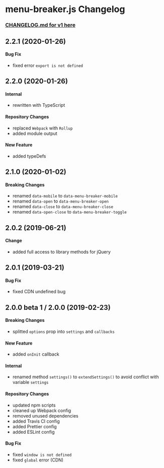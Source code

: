# menu-breaker.js Changelog

### [CHANGELOG.md for v1 here](https://github.com/menu-breaker-js/menu-breaker.js/blob/v1/CHANGELOG.md)

## 2.2.1 (2020-01-26)
#### Bug Fix
- fixed error `export is not defined`

## 2.2.0 (2020-01-26)
#### Internal
- rewritten with TypeScript

#### Repository Changes
- replaced `Webpack` with `Rollup`
- added module output

#### New Feature
- added typeDefs

## 2.1.0 (2020-01-02)
#### Breaking Changes
- renamed `data-mobile` to `data-menu-breaker-mobile`
- renamed `data-open` to `data-menu-breaker-open`
- renamed `data-close` to `data-menu-breaker-close`
- renamed `data-open-close` to `data-menu-breaker-toggle`

## 2.0.2 (2019-06-21)
#### Change
- added full access to library methods for jQuery

## 2.0.1 (2019-03-21)
#### Bug Fix
- fixed CDN undefined bug

## 2.0.0 beta 1 / 2.0.0 (2019-02-23)
#### Breaking Changes
- splitted `options` prop into `settings` and `callbacks`

#### New Feature
- added `onInit` callback

#### Internal
- renamed method `settings()` to `extendSettings()` to avoid conflict with variable `settings`

#### Repository Changes
- updated npm scripts
- cleaned up Webpack config
- removed unused dependencies
- added Travis CI config
- added Prettier config
- added ESLint config

#### Bug Fix
- fixed `window is not defined`
- fixed `global` error (CDN)

